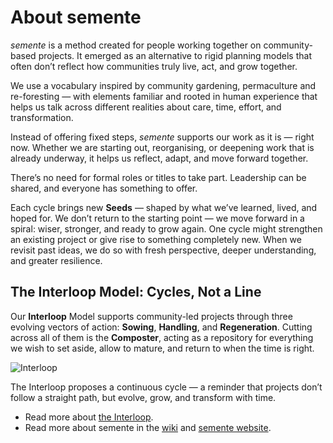 # About semente

_semente_ is a method created for people working together on community-based projects. It emerged as an alternative to rigid planning models that often don’t reflect how communities truly live, act, and grow together.

We use a vocabulary inspired by community gardening, permaculture and re-foresting — with elements familiar and rooted in human experience that helps us talk across different realities about care, time, effort, and transformation.

Instead of offering fixed steps, _semente_ supports our work as it is — right now. Whether we are starting out, reorganising, or deepening work that is already underway, it helps us reflect, adapt, and move forward together.

There’s no need for formal roles or titles to take part. Leadership can be shared, and everyone has something to offer.

Each cycle brings new **Seeds** — shaped by what we’ve learned, lived, and hoped for. We don’t return to the starting point — we move forward in a spiral: wiser, stronger, and ready to grow again. One cycle might strengthen an existing project or give rise to something completely new. When we revisit past ideas, we do so with fresh perspective, deeper understanding, and greater resilience.

## The Interloop Model: Cycles, Not a Line

Our **Interloop** Model supports community-led projects through three evolving vectors of action: **Sowing**, **Handling**, and **Regeneration**. Cutting across all of them is the **Composter**, acting as a repository for everything we wish to set aside, allow to mature, and return to when the time is right.

![Interloop](../03/interloop/interloop.png)

The Interloop proposes a continuous cycle — a reminder that projects don’t follow a straight path, but evolve, grow, and transform with time.

- Read more about [the Interloop](../0.3/interloop).
- Read more about semente in the [wiki](https://fonte.wiki/projetos/semente_en) and [semente website](https://semente.de).
